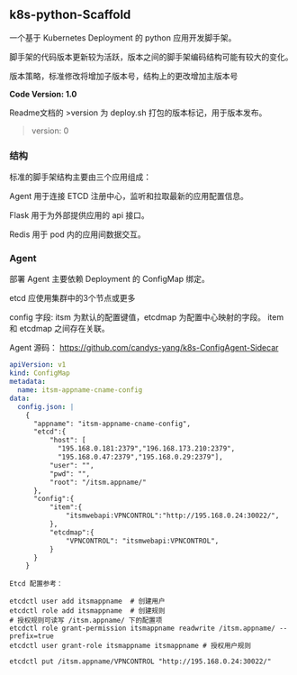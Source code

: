 ## k8s-python-Scaffold

一个基于 Kubernetes Deployment 的 python 应用开发脚手架。

脚手架的代码版本更新较为活跃，版本之间的脚手架编码结构可能有较大的变化。

版本策略，标准修改将增加子版本号，结构上的更改增加主版本号

__Code Version: 1.0__

Readme文档的 >version 为 deploy.sh 打包的版本标记，用于版本发布。

>version: 0


### 结构

标准的脚手架结构主要由三个应用组成：

Agent 用于连接 ETCD 注册中心，监听和拉取最新的应用配置信息。

Flask 用于为外部提供应用的 api 接口。

Redis  用于 pod 内的应用间数据交互。



### Agent

部署 Agent 主要依赖 Deployment 的 ConfigMap 绑定。

etcd 应使用集群中的3个节点或更多

config 字段: itsm 为默认的配置键值，etcdmap 为配置中心映射的字段。 item 和 etcdmap 之间存在关联。

Agent 源码： https://github.com/candys-yang/k8s-ConfigAgent-Sidecar

```yaml
apiVersion: v1
kind: ConfigMap
metadata:
  name: itsm-appname-cname-config
data:
  config.json: |
    {
      "appname": "itsm-appname-cname-config",   
      "etcd":{
          "host": [
            "195.168.0.181:2379","196.168.173.210:2379",
            "195.168.0.47:2379","195.168.0.29:2379"],
          "user": "", 
          "pwd": "", 
          "root": "/itsm.appname/"
      },
      "config":{
          "item":{
              "itsmwebapi:VPNCONTROL":"http://195.168.0.24:30022/",
          },
          "etcdmap":{
              "VPNCONTROL": "itsmwebapi:VPNCONTROL", 
          }
      }
    }
```


```shell
Etcd 配置参考：

etcdctl user add itsmappname  # 创建用户
etcdctl role add itsmappname  # 创建规则
# 授权规则可读写 /itsm.appname/ 下的配置项
etcdctl role grant-permission itsmappname readwrite /itsm.appname/ --prefix=true   
etcdctl user grant-role itsmappname itsmappname # 授权用户规则

etcdctl put /itsm.appname/VPNCONTROL "http://195.168.0.24:30022/"
```


